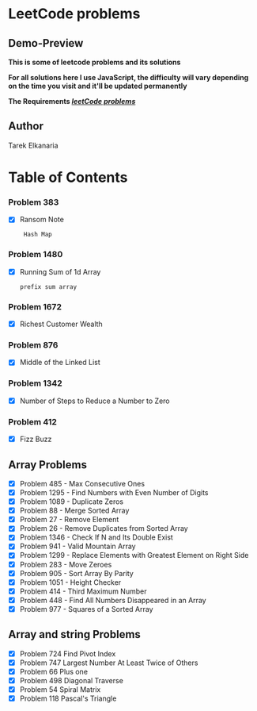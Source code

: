 # LeetCode problems

## Demo-Preview

**This is some of leetcode problems and its solutions**

**For all solutions here I use JavaScript, the difficulty will vary depending on the time you visit and it'll be updated permanently**

**The Requirements _[leetCode problems](https://leetcode.com/problemset/all/)_**

## Author

Tarek Elkanaria

# Table of Contents

### Problem 383

- [x] Ransom Note

       Hash Map

### Problem 1480

- [x] Running Sum of 1d Array

      prefix sum array

### Problem 1672

- [x] Richest Customer Wealth

### Problem 876

- [x] Middle of the Linked List

### Problem 1342

- [x] Number of Steps to Reduce a Number to Zero

### Problem 412

- [x] Fizz Buzz

## Array Problems

- [x] Problem 485 - Max Consecutive Ones
- [x] Problem 1295 - Find Numbers with Even Number of Digits
- [x] Problem 1089 - Duplicate Zeros
- [x] Problem 88 - Merge Sorted Array
- [x] Problem 27 - Remove Element
- [x] Problem 26 - Remove Duplicates from Sorted Array
- [x] Problem 1346 - Check If N and Its Double Exist
- [x] Problem 941 - Valid Mountain Array
- [x] Problem 1299 - Replace Elements with Greatest Element on Right Side
- [x] Problem 283 - Move Zeroes
- [x] Problem 905 - Sort Array By Parity
- [x] Problem 1051 - Height Checker
- [x] Problem 414 - Third Maximum Number
- [x] Problem 448 - Find All Numbers Disappeared in an Array
- [x] Problem 977 - Squares of a Sorted Array

## Array and string Problems

- [x] Problem 724 Find Pivot Index
- [x] Problem 747 Largest Number At Least Twice of Others
- [x] Problem 66 Plus one
- [x] Problem 498 Diagonal Traverse
- [x] Problem 54 Spiral Matrix
- [x] Problem 118 Pascal's Triangle
